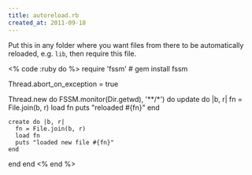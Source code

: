 ```yaml
---
title: autoreload.rb
created_at: 2011-09-18
---
```


Put this in any folder where you want files from there to be automatically reloaded, e.g. `lib`, then require this file.

<% code :ruby do %>
require 'fssm' # gem install fssm

Thread.abort_on_exception = true

Thread.new do
  FSSM.monitor(Dir.getwd), '**/*') do
    update do |b, r|
      fn = File.join(b, r)
      load fn
      puts "reloaded #{fn}"
    end

    create do |b, r|
      fn = File.join(b, r)
      load fn
      puts "loaded new file #{fn}"
    end
  end
end
<% end %>
